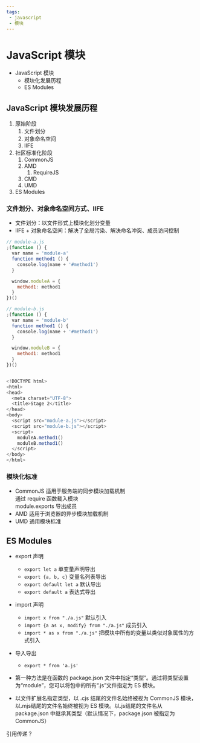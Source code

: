 ```yaml
---
tags:
 - javascript
 - 模块
---
```


# JavaScript 模块

- JavaScript 模块
  - 模块化发展历程
  - ES Modules

## JavaScript 模块发展历程

1. 原始阶段
   1. 文件划分
   2. 对象命名空间
   3. IIFE
2. 社区标准化阶段
   1. CommonJS
   2. AMD
      1. RequireJS
   3. CMD
   4. UMD
3. ES Modules

### 文件划分、对象命名空间方式、IIFE

- 文件划分：以文件形式上模块化划分变量
- IIFE + 对象命名空间：解决了全局污染、解决命名冲突、成员访问控制

```js
// module-a.js
;(function () {
  var name = 'module-a'
  function method1 () {
    console.log(name + '#method1')
  }

  window.moduleA = {
    method1: method1
  }
})()

// module-b.js
;(function () {
  var name = 'module-b'
  function method1 () {
    console.log(name + '#method1')
  }

  window.moduleB = {
    method1: method1
  }
})()


<!DOCTYPE html>
<html>
<head>
  <meta charset="UTF-8">
  <title>Stage 2</title>
</head>
<body>
  <script src="module-a.js"></script>
  <script src="module-b.js"></script>
  <script>
    moduleA.method1()
    moduleB.method1()
  </script>
</body>
</html>
```

### 模块化标准

- CommonJS 适用于服务端的同步模块加载机制  
  通过 require 函数载入模块  
  module.exports 导出成员
- AMD 适用于浏览器的异步模块加载机制
- UMD 通用模块标准

## ES Modules

- export 声明
  - `export let a` 单变量声明导出
  - `export {a, b, c}`  变量名列表导出
  - `export default let a` 默认导出 
  - `export default a` 表达式导出 
- import 声明
  - `import x from "./a.js"` 默认引入
  - `import {a as x, modify} from "./a.js"` 成员引入
  - `import * as x from "./a.js"` 把模块中所有的变量以类似对象属性的方式引入
- 导入导出
  - `export * from 'a.js'`


- 第一种方法是在函数的 package.json 文件中指定“类型”。通过将类型设置为“module”，您可以将包中的所有“.js”文件指定为 ES 模块。
- 以文件扩展名指定类型，以 .cjs 结尾的文件名始终被视为 CommonJS 模块，以.mjs结尾的文件名始终被视为 ES 模块。以.js结尾的文件名从 package.json 中继承其类型（默认情况下，package.json 被指定为 CommonJS）


引用传递？